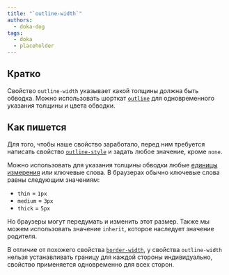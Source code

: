 ```yaml
---
title: "`outline-width`"
authors:
  - doka-dog
tags:
  - doka
  - placeholder
---
```


## Кратко

Свойство `outline-width` указывает какой толщины должна быть обводка. Можно использовать шорткат [`outline`](/css/outline/) для одновременного указания толщины и цвета обводки.

## Как пишется

Для того, чтобы наше свойство заработало, перед ним требуется написать свойство [`outline-style`](/css/outline-style/) и задать любое значение, кроме `none`.

Можно использовать для указания толщины обводки любые [единицы измерения](/css/numeric-types/) или ключевые слова. В браузерах обычно ключевые слова равны следующим значениям:

- `thin` = `1px`
- `medium` = `3px`
- `thick` = `5px`

Но браузеры могут передумать и изменить этот размер.
Также мы можем использовать значение `inherit`, которое наследует значение родителя.

В отличие от похожего свойства [`border-width`](/css/border-width/), у свойства `outline-width` нельзя устанавливать границу для каждой стороны индивидуально, свойство применяется одновременно для всех сторон.

